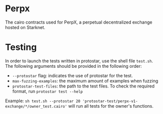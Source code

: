 # Perpx

The cairo contracts used for PerpX, a perpetual decentralized exchange hosted on Starknet.

# Testing

In order to launch the tests written in protostar, use the shell file `test.sh`. The following arguments should be provided in the following order:

-   `--protostar` flag: indicates the use of protostar for the test.
-   `max-fuzzing-examples`: the maximum amount of examples when fuzzing
-   `protostar-test-files`: the path to the test files. To check the required format, run `protostar test --help`

Example: `sh test.sh --protostar 20 'protostar-test/perpx-v1-exchange/*/owner_test.cairo'` will run all tests for the owner's functions.
